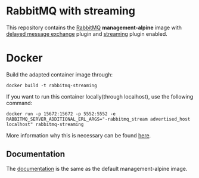 # RabbitMQ with streaming
This repository contains the [RabbitMQ](https://hub.docker.com/_/rabbitmq) **management-alpine** image with [delayed message exchange](https://github.com/rabbitmq/rabbitmq-delayed-message-exchange/) plugin and [streaming](https://www.rabbitmq.com/stream.html) plugin enabled.

# Docker

Build the adapted container image through:

~~~~
docker build -t rabbitmq-streaming
~~~~

If you want to run this container locally(through localhost), use the following command:

~~~~
docker run -p 15672:15672 -p 5552:5552 -e RABBITMQ_SERVER_ADDITIONAL_ERL_ARGS="-rabbitmq_stream advertised_host localhost" rabbitmq-streaming
~~~~

More information why this is necessary can be found [here](https://github.com/rabbitmq/rabbitmq-stream-dotnet-client/issues/114).

## Documentation

The [documentation](https://hub.docker.com/_/rabbitmq/) is the same as the default management-alpine image.
